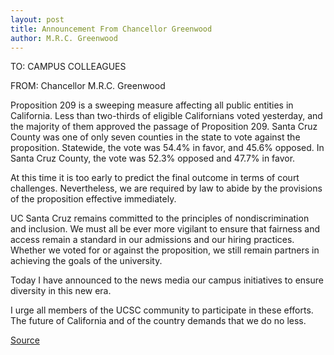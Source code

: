 ```yaml
---
layout: post
title: Announcement From Chancellor Greenwood
author: M.R.C. Greenwood
---
```


TO: CAMPUS COLLEAGUES

FROM: Chancellor M.R.C. Greenwood

Proposition 209 is a sweeping measure affecting all public entities in California. Less than two-thirds of eligible Californians voted yesterday, and the majority of them approved the passage of Proposition 209. Santa Cruz County  was one of only seven counties in the state to vote against the  proposition. Statewide, the vote was 54.4% in favor,  and 45.6% opposed. In Santa Cruz County, the vote was 52.3% opposed and 47.7% in favor.

At this time it is too early to predict the final outcome in terms of court challenges. Nevertheless, we are required by law to abide by the provisions of the proposition effective immediately.

UC Santa Cruz remains committed to the principles of nondiscrimination  and inclusion. We must all be ever more vigilant to ensure that fairness and access remain a standard in our admissions and our hiring practices. Whether we voted for or against the proposition, we still remain partners in achieving the goals of the university.

Today I have announced to the news media our campus initiatives to ensure diversity in this new era.

I urge all members of the UCSC community to participate in these efforts. The future of California and of the country demands that  we do no less.

[Source](http://www1.ucsc.edu/oncampus/currents/96-11-11/mrc2_209.htm "Permalink to Announcement from Chancellor Greenwood")
